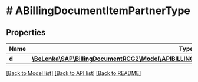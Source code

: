 # # ABillingDocumentItemPartnerType

## Properties

Name | Type | Description | Notes
------------ | ------------- | ------------- | -------------
**d** | [**\BeLenka\SAP\BillingDocumentRCG2\Model\APIBILLINGDOCUMENTSRVABillingDocumentItemPartnerType**](APIBILLINGDOCUMENTSRVABillingDocumentItemPartnerType.md) |  | [optional]

[[Back to Model list]](../../README.md#models) [[Back to API list]](../../README.md#endpoints) [[Back to README]](../../README.md)
